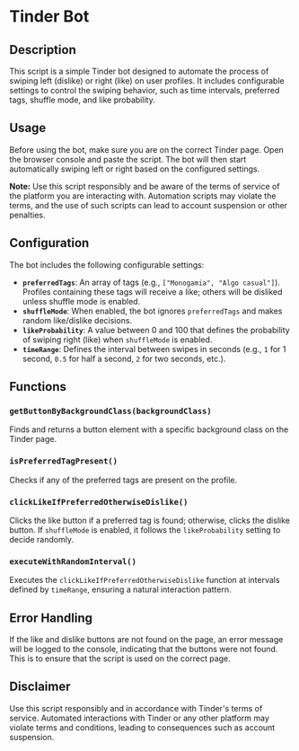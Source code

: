 # Tinder Bot

## Description
This script is a simple Tinder bot designed to automate the process of swiping left (dislike) or right (like) on user profiles. It includes configurable settings to control the swiping behavior, such as time intervals, preferred tags, shuffle mode, and like probability.

## Usage
Before using the bot, make sure you are on the correct Tinder page. Open the browser console and paste the script. The bot will then start automatically swiping left or right based on the configured settings.

**Note:** Use this script responsibly and be aware of the terms of service of the platform you are interacting with. Automation scripts may violate the terms, and the use of such scripts can lead to account suspension or other penalties.

## Configuration
The bot includes the following configurable settings:

- **`preferredTags`**: An array of tags (e.g., `["Monogamia", "Algo casual"]`). Profiles containing these tags will receive a like; others will be disliked unless shuffle mode is enabled.
- **`shuffleMode`**: When enabled, the bot ignores `preferredTags` and makes random like/dislike decisions.
- **`likeProbability`**: A value between 0 and 100 that defines the probability of swiping right (like) when `shuffleMode` is enabled.
- **`timeRange`**: Defines the interval between swipes in seconds (e.g., `1` for 1 second, `0.5` for half a second, `2` for two seconds, etc.).

## Functions

### `getButtonByBackgroundClass(backgroundClass)`
Finds and returns a button element with a specific background class on the Tinder page.

### `isPreferredTagPresent()`
Checks if any of the preferred tags are present on the profile.

### `clickLikeIfPreferredOtherwiseDislike()`
Clicks the like button if a preferred tag is found; otherwise, clicks the dislike button. If `shuffleMode` is enabled, it follows the `likeProbability` setting to decide randomly.

### `executeWithRandomInterval()`
Executes the `clickLikeIfPreferredOtherwiseDislike` function at intervals defined by `timeRange`, ensuring a natural interaction pattern.

## Error Handling
If the like and dislike buttons are not found on the page, an error message will be logged to the console, indicating that the buttons were not found. This is to ensure that the script is used on the correct page.

## Disclaimer
Use this script responsibly and in accordance with Tinder's terms of service. Automated interactions with Tinder or any other platform may violate terms and conditions, leading to consequences such as account suspension.
